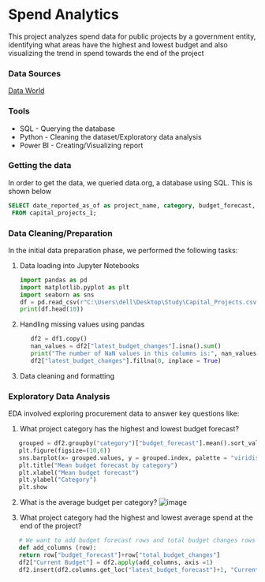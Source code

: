 # Spend Analytics
This project analyzes spend data for public projects by a government entity, identifying what areas have the highest and lowest budget and also visualizing the trend in spend towards the end of the project

### Data Sources
[Data World](https://data.world/city-of-ny/n7gv-k5yt)

### Tools
- SQL - Querying the database
- Python - Cleaning the dataset/Exploratory data analysis
- Power BI - Creating/Visualizing report

### Getting the data
In order to get the data, we queried data.org, a database using SQL. This is shown below
```sql
SELECT date_reported_as_of as project_name, category, budget_forecast, latest_budget_changes, total_budget_changes
 FROM capital_projects_1;
```
### Data Cleaning/Preparation
In the initial data preparation phase, we performed the following tasks:
1. Data loading into Jupyter Notebooks
   ```python
   import pandas as pd
   import matplotlib.pyplot as plt
   import seaborn as sns
   df = pd.read_csv(r"C:\Users\dell\Desktop\Study\Capital_Projects.csv")
   print(df.head(10))
   ```

2. Handling missing values using pandas
   ```python
      df2 = df1.copy()
      nan_values = df2["latest_budget_changes"].isna().sum()
      print("The number of NaN values in this columns is:", nan_values)
      df2["latest_budget_changes"].fillna(0, inplace = True)
   ```
3. Data cleaning and formatting

### Exploratory Data Analysis
EDA involved exploring procurement data to answer key questions like:
1. What project category has the highest and lowest budget forecast?
  ```python
     grouped = df2.groupby("category")["budget_forecast"].mean().sort_values(ascending=True)
     plt.figure(figsize=(10,6))
     sns.barplot(x= grouped.values, y = grouped.index, palette = "viridis")
     plt.title("Mean budget forecast by category")
     plt.xlabel("Mean budget forecast")
     plt.ylabel("Category")
     plt.show
  ```
2. What is the average budget per category?
   ![image](https://github.com/viciousgil/procurement/assets/139291982/0075d06c-9389-4a72-ad64-64faed95dc22)

3. What project category had the highest and lowest average spend at the end of the project?
 ```python
    # We want to add budget forecast rows and total budget changes rows to give us a column that shows the current budget
    def add_columns (row):
    return row["budget_forecast"]+row["total_budget_changes"]
    df2["Current Budget"] = df2.apply(add_columns, axis =1)
    df2.insert(df2.columns.get_loc("latest_budget_forecast")+1, "Current Budget", df2["Current Budget"])
```
